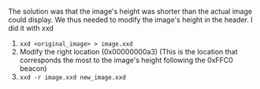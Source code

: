The solution was that the image's height was shorter than the actual image could display. We thus needed to modify the image's height in the header. I did it with xxd
1. `xxd <original_image> > image.xxd`
2. Modify the right location (0x00000000a3) (This is the location that corresponds the most to the image's height following the 0xFFC0 beacon)
3. `xxd -r image.xxd new_image.xxd` 